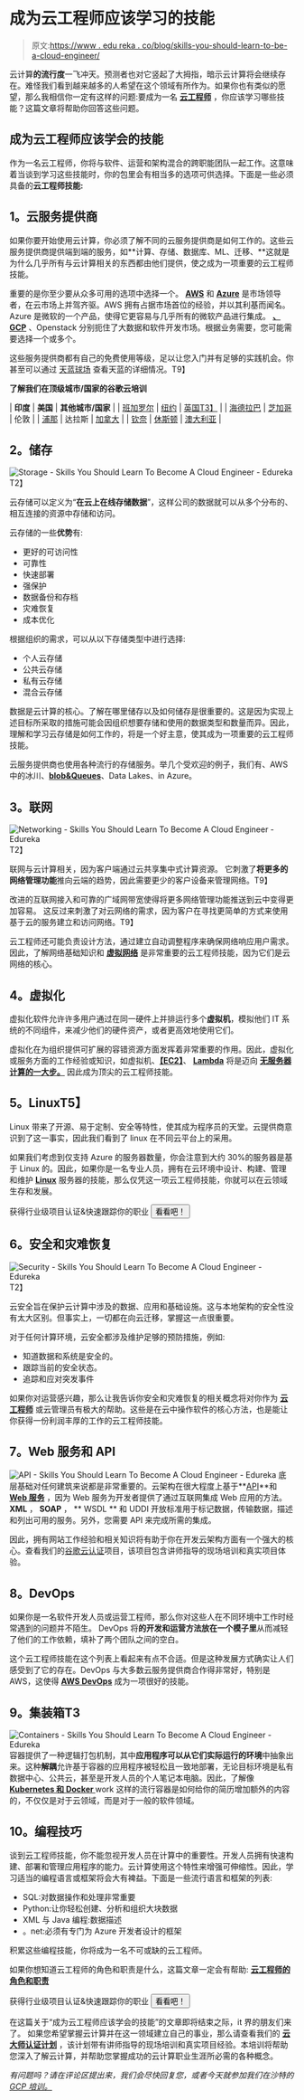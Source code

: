 # 成为云工程师应该学习的技能

> 原文:[https://www . edu reka . co/blog/skills-you-should-learn-to-be-a-cloud-engineer/](https://www.edureka.co/blog/skills-you-should-learn-to-become-a-cloud-engineer/)

云计算**的流行度**一飞冲天。预测者也对它竖起了大拇指，暗示云计算将会继续存在。难怪我们看到越来越多的人希望在这个领域有所作为。如果你也有类似的愿望，那么我相信你一定有这样的问题:要成为一名 **[云工程师](https://www.edureka.co/blog/cloud-engineer-roles-and-responsibilities/)** ，你应该学习哪些技能？这篇文章将帮助你回答这些问题。

## **成为云工程师应该学会的技能**

作为一名云工程师，你将与软件、运营和架构混合的跨职能团队一起工作。这意味着当谈到学习这些技能时，你的包里会有相当多的选项可供选择。下面是一些必须具备的**云工程师技能:**

## **1。云服务提供商**

如果你要开始使用云计算，你必须了解不同的云服务提供商是如何工作的。这些云服务提供商提供端到端的服务，如**计算、存储、数据库、ML、迁移、**这就是为什么几乎所有与云计算相关的东西都由他们提供，使之成为一项重要的云工程师技能。

重要的是你至少要从众多可用的选项中选择一个。 [**AWS**](https://www.edureka.co/blog/amazon-aws-tutorial/) 和 **[Azure](https://www.edureka.co/blog/microsoft-azure-tutorial)** 是市场领导者，在云市场上并驾齐驱。AWS 拥有占据市场首位的经验，并以其利基而闻名。Azure 是微软的一个产品，使得它更容易与几乎所有的微软产品进行集成。 **[、GCP](https://www.edureka.co/blog/google-cloud-platform-tutorial/)** 、Openstack 分别扼住了大数据和软件开发市场。根据业务需要，您可能需要选择一个或多个。

这些服务提供商都有自己的免费使用等级，足以让您入门并有足够的实践机会。你甚至可以通过 [天蓝球场](https://www.edureka.co/masters-program/azure-cloud-engineer-certification-training) 查看天蓝的详细情况。T9】

**了解我们在顶级城市/国家的谷歌云培训**

| **印度** | **美国** | **其他城市/国家** |
| [班加罗尔](https://www.edureka.co/google-cloud-architect-certification-training-bangalore) | [纽约](https://www.edureka.co/google-cloud-architect-certification-training-new-york-city) | [英国T3】](https://www.edureka.co/google-cloud-architect-certification-training-uk) |
| [海德拉巴](https://www.edureka.co/google-cloud-architect-certification-training-hyderabad) | [芝加哥](https://www.edureka.co/google-cloud-architect-certification-training-chicago) | 伦敦 |
| [浦那](https://www.edureka.co/google-cloud-architect-certification-training-pune) | 达拉斯 | [加拿大](https://www.edureka.co/google-cloud-architect-certification-training-canada) |
| [钦奈](https://www.edureka.co/google-cloud-architect-certification-training-chennai) | [休斯顿](https://www.edureka.co/google-cloud-architect-certification-training-houston) | [澳大利亚](https://www.edureka.co/google-cloud-architect-certification-training-australia) |

## **2。储存**

![Storage - Skills You Should Learn To Become A Cloud Engineer - Edureka](../Images/7f1221842604a0ccada687af84635410.png)T2】

云存储可以定义为“**在云上在线存储数据**”，这样公司的数据就可以从多个分布的、相互连接的资源中存储和访问。

云存储的一些**优势**有:

*   更好的可访问性
*   可靠性
*   快速部署
*   强保护
*   数据备份和存档
*   灾难恢复
*   成本优化

根据组织的需求，可以从以下存储类型中进行选择:

*   个人云存储
*   公共云存储
*   私有云存储
*   混合云存储

数据是云计算的核心。了解在哪里储存以及如何储存是很重要的。这是因为实现上述目标所采取的措施可能会因组织想要存储和使用的数据类型和数量而异。因此，理解和学习云存储是如何工作的，将是一个好主意，使其成为一项重要的云工程师技能。

云服务提供商也使用各种流行的存储服务。举几个受欢迎的例子，我们有[](https://www.edureka.co/blog/s3-aws-amazon-simple-storage-service/)、AWS 中的冰川、[**blob&Queues**](https://www.edureka.co/blog/azure-storage-tutorial/)、Data Lakes、in Azure。

## **3。联网**

![Networking - Skills You Should Learn To Become A Cloud Engineer - Edureka](../Images/707fde49ec14a664fbf8daeef8fbf8b0.png)T2】

联网与云计算相关，因为客户端通过云共享集中式计算资源。 它刺激了**将更多的网络管理功能**推向云端的趋势，因此需要更少的客户设备来管理网络。T9】

改进的互联网接入和可靠的广域网带宽使得将更多网络管理功能推送到云中变得更加容易。 这反过来刺激了对云网络的需求，因为客户在寻找更简单的方式来使用基于云的服务建立和访问网络。T9】

云工程师还可能负责设计方法，通过建立自动调整程序来确保网络响应用户需求。因此，了解网络基础知识和 **[虚拟网络](https://www.edureka.co/blog/azure-virtual-network-tutorial/)** 是非常重要的云工程师技能，因为它们是云网络的核心。

## **4。虚拟化**

虚拟化软件允许许多用户通过在同一硬件上并排运行多个**虚拟机**，模拟他们 IT 系统的不同组件，来减少他们的硬件资产，或者更高效地使用它们。

虚拟化在为组织提供可扩展的容错资源方面发挥着非常重要的作用。因此，虚拟化或服务方面的工作经验或知识，如虚拟机、**[【EC2】](https://www.edureka.co/blog/ec2-aws-tutorial-elastic-compute-cloud/)**、 **[Lambda](https://www.edureka.co/blog/introduction-to-lambda-architecture/)** 将是迈向 **[无服务器计算的一大步。](https://www.edureka.co/blog/aws-lambda-tutorial)** 因此成为顶尖的云工程师技能。

## **5。Linux**T5】

Linux 带来了开源、易于定制、安全等特性，使其成为程序员的天堂。云提供商意识到了这一事实，因此我们看到了 linux 在不同云平台上的采用。

如果我们考虑到仅支持 Azure 的服务器数量，你会注意到大约 30%的服务器是基于 Linux 的。因此，如果你是一名专业人员，拥有在云环境中设计、构建、管理和维护 **[Linux](https://www.edureka.co/blog/duties-of-a-linux-administrator/)** 服务器的技能，那么仅凭这一项云工程师技能，你就可以在云领域生存和发展。

获得行业级项目认证&快速跟踪你的职业 [<button>看看吧！</button>](https://www.edureka.co/masters-program/cloud-architect-training)

## **6。安全和灾难恢复**

![Security - Skills You Should Learn To Become A Cloud Engineer - Edureka](../Images/36948ae4447cbda3bc3ccc73da3d2fc7.png)T2】

云安全旨在保护云计算中涉及的数据、应用和基础设施。这与本地架构的安全性没有太大区别。但事实上，一切都在向云迁移，掌握这一点很重要。

对于任何计算环境，云安全都涉及维护足够的预防措施，例如:

*   知道数据和系统是安全的。
*   跟踪当前的安全状态。
*   追踪和应对突发事件

如果你对运营感兴趣，那么让我告诉你安全和灾难恢复的相关概念将对你作为 **[云工程师](https://www.edureka.co/blog/cloud-engineer)** 或云管理员有极大的帮助。这些是在云中操作软件的核心方法，也是能让你获得一份利润丰厚的工作的云工程师技能。

## **7。Web 服务和 API**

![API - Skills You Should Learn To Become A Cloud Engineer - Edureka](../Images/0160ea16420873d55720d9830cd8905c.png)  底层基础对任何建筑来说都是非常重要的。云架构在很大程度上基于**[API](https://www.edureka.co/blog/how-to-write-restful-web-services-with-jax-ws/)**和 **[ Web 服务](https://www.edureka.co/blog/web-services-the-real-deal/)** ，因为 Web 服务为开发者提供了通过互联网集成 Web 应用的方法。 **XML** ， **SOAP** ， ** WSDL ** 和 UDDI 开放标准用于标记数据，传输数据，描述和列出可用的服务。另外，您需要 API 来完成所需的集成。

因此，拥有网站工作经验和相关知识将有助于你在开发云架构方面有一个强大的核心。查看我们的[谷歌云认证](https://www.edureka.co/google-cloud-architect-certification-training)项目，该项目包含讲师指导的现场培训和真实项目体验。

## **8。DevOps**

如果你是一名软件开发人员或运营工程师，那么你对这些人在不同环境中工作时经常遇到的问题并不陌生。 DevOps 将**的开发和运营方法放在一个模子里**从而减轻了他们的工作依赖，填补了两个团队之间的空白。

这个云工程师技能在这个列表上看起来有点不合适。但是这种发展方式确实让人们感受到了它的存在。DevOps 与大多数云服务提供商合作得非常好，特别是 AWS，这使得 **[AWS DevOps](https://www.edureka.co/blog/aws-devops-a-new-approach-to-software-deployment/)** 成为一项很好的技能。

## **9。集装箱T3**

![Containers - Skills You Should Learn To Become A Cloud Engineer - Edureka](../Images/933d7c31a13217b272e557f1f77079fe.png)容器提供了一种逻辑打包机制，其中**应用程序可以从它们实际运行的环境**中抽象出来。这种**解耦**允许基于容器的应用程序被轻松且一致地部署，无论目标环境是私有数据中心、公共云，甚至是开发人员的个人笔记本电脑。因此，了解像 **[ Kubernetes 和 Docker ](https://www.edureka.co/blog/kubernetes-vs-docker/)** work 这样的流行容器是如何给你的简历增加额外的内容的，不仅仅是对于云领域，而是对于一般的软件领域。

## **10。编程技巧**

谈到云工程师技能，你不能忽视开发人员在计算中的重要性。开发人员拥有快速构建、部署和管理应用程序的能力。云计算使用这个特性来增强可伸缩性。因此，学习适当的编程语言或框架将会大有裨益。下面是一些流行语言和框架的列表:

*   SQL:对数据操作和处理非常重要
*   Python:让你轻松创建、分析和组织大块数据
*   XML 与 Java 编程:数据描述
*   。net:必须有专门为 Azure 开发者设计的框架

积累这些编程技能，你将成为一名不可或缺的云工程师。

如果你想知道云工程师的角色和职责是什么，这篇文章一定会有帮助: **[云工程师的角色和职责](https://www.edureka.co/blog/cloud-engineer-roles-and-responsibilities/)**

获得行业级项目认证&快速跟踪你的职业 [<button>看看吧！</button>](https://www.edureka.co/masters-program/cloud-architect-training)

在这篇关于“成为云工程师应该学会的技能”的文章即将结束之际，it 界的朋友们来了。 如果您希望掌握云计算并在这一领域建立自己的事业，那么请查看我们的 [**云大师认证计划**](https://www.edureka.co/masters-program/cloud-architect-training) ，该计划带有讲师指导的现场培训和真实项目经验。本培训将帮助您深入了解云计算，并帮助您掌握成功的云计算职业生涯所必需的各种概念。

*有问题吗？请在评论区提出来，我们会尽快回复您，或者今天就参加我们在沙特的 [GCP 培训。](https://www.edureka.co/google-cloud-architect-certification-training-saudi-arabia)*